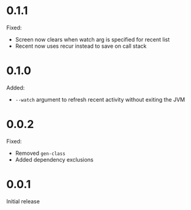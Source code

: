 # 0.1.1

Fixed:
* Screen now clears when watch arg is specified for recent list
* Recent now uses recur instead to save on call stack

# 0.1.0

Added:
* `--watch` argument to refresh recent activity without exiting the JVM

# 0.0.2

Fixed:
* Removed `gen-class`
* Added dependency exclusions

# 0.0.1

Initial release
